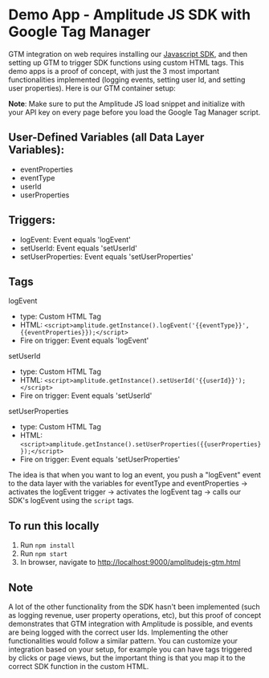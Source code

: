 # Demo App - Amplitude JS SDK with Google Tag Manager

GTM integration on web requires installing our [Javascript SDK](https://github.com/amplitude/amplitude-javascript#setup), and then setting up GTM to trigger SDK functions using custom HTML tags. This demo apps is a proof of concept, with just the 3 most important functionalities implemented (logging events, setting user Id, and setting user properties). Here is our GTM container setup:

**Note**: Make sure to put the Amplitude JS load snippet and initialize with your API key on every page before you load the Google Tag Manager script.

## User-Defined Variables (all Data Layer Variables):
* eventProperties
* eventType
* userId
* userProperties

## Triggers:
* logEvent: Event equals 'logEvent'
* setUserId: Event equals 'setUserId'
* setUserProperties: Event equals 'setUserProperties'

## Tags

logEvent
* type: Custom HTML Tag
* HTML: `<script>amplitude.getInstance().logEvent('{{eventType}}', {{eventProperties}});</script>`
* Fire on trigger: Event equals 'logEvent'

setUserId
* type: Custom HTML Tag
* HTML: `<script>amplitude.getInstance().setUserId('{{userId}}');</script>`
* Fire on trigger: Event equals 'setUserId'

setUserProperties
* type: Custom HTML Tag
* HTML: `<script>amplitude.getInstance().setUserProperties({{userProperties}});</script>`
* Fire on trigger: Event equals 'setUserProperties'

The idea is that when you want to log an event, you push a "logEvent" event to the data layer with the variables for eventType and eventProperties -> activates the logEvent trigger -> activates the logEvent tag -> calls our SDK's logEvent using the `script` tags.

## To run this locally

1. Run `npm install`
2. Run `npm start`
3. In browser, navigate to [http://localhost:9000/amplitudejs-gtm.html](http://localhost:9000/amplitudejs-gtm.html)

## Note

A lot of the other functionality from the SDK hasn't been implemented (such as logging revenue, user property operations, etc), but this proof of concept demonstrates that GTM integration with Amplitude is possible, and events are being logged with the correct user Ids. Implementing the other functionalities would follow a similar pattern. You can customize your integration based on your setup, for example you can have tags triggered by clicks or page views, but the important thing is that you map it to the correct SDK function in the custom HTML.
